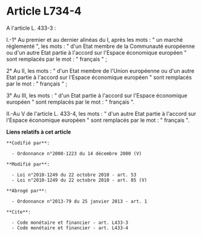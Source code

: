 # Article L734-4

A l'article L. 433-3 : 

I.-1° Au premier et au dernier alinéas du I, après les mots : " un marché réglementé ", les mots : " d'un Etat membre de la
Communauté européenne ou d'un autre Etat partie à l'accord sur l'Espace économique européen " sont remplacés par le mot : "
français " ; 

2° Au II, les mots : " d'un Etat membre de l'Union européenne ou d'un autre Etat partie à l'accord sur l'Espace économique
européen " sont remplacés par le mot : " français " ; 

3° Au III, les mots : " d'un Etat partie à l'accord sur l'Espace économique européen " sont remplacés par le mot : " français
". 

II.-Au V de l'article L. 433-4, les mots : " d'un autre Etat partie à l'accord sur l'Espace économique européen " sont
remplacés par le mot : " français ".

**Liens relatifs à cet article**

	**Codifié par**:

	  - Ordonnance n°2000-1223 du 14 décembre 2000 (V)

	**Modifié par**:

	  - Loi n°2010-1249 du 22 octobre 2010 - art. 53
	  - Loi n°2010-1249 du 22 octobre 2010 - art. 85 (V)

	**Abrogé par**:

	  - Ordonnance n°2013-79 du 25 janvier 2013 - art. 1

	**Cite**:

	  - Code monétaire et financier - art. L433-3
	  - Code monétaire et financier - art. L433-4
